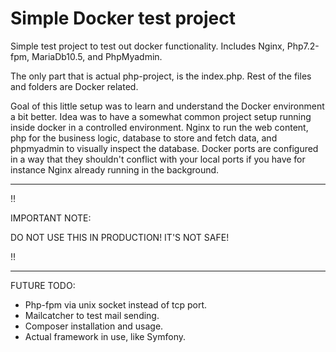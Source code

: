 # Simple Docker test project

Simple test project to test out docker functionality. Includes Nginx, Php7.2-fpm, MariaDb10.5, and PhpMyadmin.

The only part that is actual php-project, is the index.php. Rest of the files and folders are Docker related.

Goal of this little setup was to learn and understand the Docker environment a bit better. Idea was to have a somewhat common project setup running inside docker in a controlled environment. Nginx to run the web content, php for the business logic, database to store and fetch data, and phpmyadmin to visually inspect the database.
Docker ports are configured in a way that they shouldn't conflict with your local ports if you have for instance Nginx already running in the background.

---

:bangbang:

IMPORTANT NOTE:

DO NOT USE THIS IN PRODUCTION! IT'S NOT SAFE!

:bangbang:

---

FUTURE TODO:
- Php-fpm via unix socket instead of tcp port.
- Mailcatcher to test mail sending.
- Composer installation and usage.
- Actual framework in use, like Symfony.
